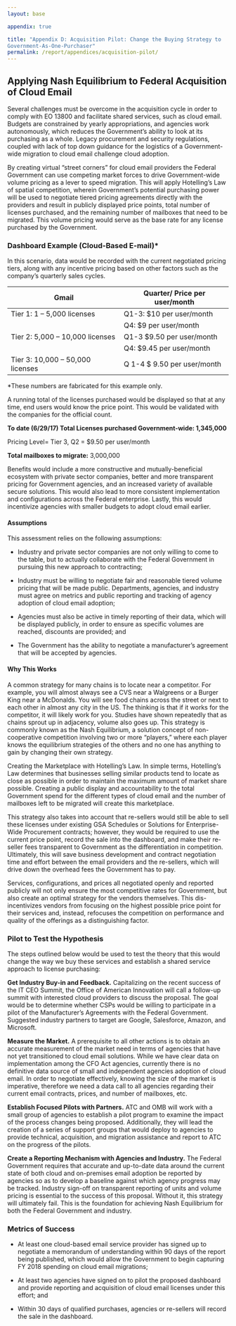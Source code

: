 ```yaml
---
layout: base

appendix: true

title: "Appendix D: Acquisition Pilot: Change the Buying Strategy to
Government-As-One-Purchaser"
permalink: /report/appendices/acquisition-pilot/
---
```


## Applying Nash Equilibrium to Federal Acquisition of Cloud Email

Several challenges must be overcome in the acquisition cycle in order to
comply with EO 13800 and facilitate shared services, such as cloud
email. Budgets are constrained by yearly appropriations, and agencies
work autonomously, which reduces the Government’s ability to look at its
purchasing as a whole. Legacy procurement and security regulations,
coupled with lack of top down guidance for the logistics of a
Government-wide migration to cloud email challenge cloud adoption.

By creating virtual “street corners” for cloud email providers the
Federal Government can use competing market forces to drive
Government-wide volume pricing as a lever to speed migration. This will
apply Hotelling’s Law of spatial competition, wherein Government’s
potential purchasing power will be used to negotiate tiered pricing
agreements directly with the providers and result in publicly displayed
price points, total number of licenses purchased, and the remaining
number of mailboxes that need to be migrated. This volume pricing would
serve as the base rate for any license purchased by the Government.

### Dashboard Example (Cloud-Based E-mail)\*

In this scenario, data would be recorded with the current negotiated
pricing tiers, along with any incentive pricing based on other factors
such as the company’s quarterly sales cycles.

| **Gmail**                        | **Quarter/ Price per user/month** |
|----------------------------------|-----------------------------------|
| Tier 1: 1 – 5,000 licenses       | Q1-3: $10 per user/month          |
|                                  | Q4: $9 per user/month             |
| Tier 2: 5,000 – 10,000 licenses  | Q1-3 $9.50 per user/month         |
|                                  | Q4: $9.45 per user/month          |
| Tier 3: 10,000 – 50,000 licenses | Q 1-4 $ 9.50 per user/month       |

\*These numbers are fabricated for this example only.

A running total of the licenses purchased would be displayed so that at
any time, end users would know the price point. This would be validated
with the companies for the official count.

**To date (6/29/17) Total Licenses purchased Government-wide:
1,345,000**

Pricing Level= Tier 3, Q2 = \$9.50 per user/month

**Total mailboxes to migrate:** 3,000,000

Benefits would include a more constructive and mutually-beneficial
ecosystem with private sector companies, better and more transparent
pricing for Government agencies, and an increased variety of available
secure solutions. This would also lead to more consistent implementation
and configurations across the Federal enterprise. Lastly, this would
incentivize agencies with smaller budgets to adopt cloud email earlier.

#### Assumptions

This assessment relies on the following assumptions:

-   Industry and private sector companies are not only willing to come
    to the table, but to actually collaborate with the Federal
    Government in pursuing this new approach to contracting;

-   Industry must be willing to negotiate fair and reasonable tiered
    volume pricing that will be made public. Departments, agencies, and
    industry must agree on metrics and public reporting and tracking of
    agency adoption of cloud email adoption;

-   Agencies must also be active in timely reporting of their data,
    which will be displayed publicly, in order to ensure as specific
    volumes are reached, discounts are provided; and

-   The Government has the ability to negotiate a manufacturer’s
    agreement that will be accepted by agencies.

#### Why This Works

A common strategy for many chains is to locate near a competitor. For
example, you will almost always see a CVS near a Walgreens or a Burger
King near a McDonalds. You will see food chains across the street or
next to each other in almost any city in the US. The thinking is that if
it works for the competitor, it will likely work for you. Studies have
shown repeatedly that as chains sprout up in adjacency, volume also goes
up. This strategy is commonly known as the Nash Equilibrium, a solution
concept of non-cooperative competition involving two or more “players,”
where each player knows the equilibrium strategies of the others and no
one has anything to gain by changing their own strategy.

Creating the Marketplace with Hotelling’s Law. In simple terms,
Hotelling’s Law determines that businesses selling similar products tend
to locate as close as possible in order to maintain the maximum amount
of market share possible. Creating a public display and accountability
to the total Government spend for the different types of cloud email and
the number of mailboxes left to be migrated will create this
marketplace.

This strategy also takes into account that re-sellers would still be
able to sell these licenses under existing GSA Schedules or Solutions
for Enterprise-Wide Procurement contracts; however, they would be
required to use the current price point, record the sale into the
dashboard, and make their re-seller fees transparent to Government as
the differentiation in competition. Ultimately, this will save business
development and contract negotiation time and effort between the email
providers and the re-sellers, which will drive down the overhead fees
the Government has to pay.

Services, configurations, and prices all negotiated openly and reported
publicly will not only ensure the most competitive rates for Government,
but also create an optimal strategy for the vendors themselves. This
dis-incentivizes vendors from focusing on the highest possible price
point for their services and, instead, refocuses the competition on
performance and quality of the offerings as a distinguishing factor.

### Pilot to Test the Hypothesis

The steps outlined below would be used to test the theory that this
would change the way we buy these services and establish a shared
service approach to license purchasing:

**Get Industry Buy-in and Feedback.** Capitalizing on the recent success
of the IT CEO Summit, the Office of American Innovation will call a
follow-up summit with interested cloud providers to discuss the
proposal. The goal would be to determine whether CSPs would be willing
to participate in a pilot of the Manufacturer’s Agreements with the
Federal Government. Suggested industry partners to target are Google,
Salesforce, Amazon, and Microsoft.

**Measure the Market.** A prerequisite to all other actions is to obtain
an accurate measurement of the market need in terms of agencies that
have not yet transitioned to cloud email solutions. While we have clear
data on implementation among the CFO Act agencies, currently there is no
definitive data source of small and independent agencies adoption of
cloud email. In order to negotiate effectively, knowing the size of the
market is imperative, therefore we need a data call to all agencies
regarding their current email contracts, prices, and number of
mailboxes, etc.

**Establish Focused Pilots with Partners.** ATC and OMB will work with a
small group of agencies to establish a pilot program to examine the
impact of the process changes being proposed. Additionally, they will
lead the creation of a series of support groups that would deploy to
agencies to provide technical, acquisition, and migration assistance and
report to ATC on the progress of the pilots.

**Create a Reporting Mechanism with Agencies and Industry.** The Federal
Government requires that accurate and up-to-date data around the current
state of both cloud and on-premises email adoption be reported by
agencies so as to develop a baseline against which agency progress may
be tracked. Industry sign-off on transparent reporting of units and
volume pricing is essential to the success of this proposal. Without it,
this strategy will ultimately fail. This is the foundation for achieving
Nash Equilibrium for both the Federal Government and industry.

### Metrics of Success

-   At least one cloud-based email service provider has signed up to
    negotiate a memorandum of understanding within 90 days of the report
    being published, which would allow the Government to begin capturing
    FY 2018 spending on cloud email migrations;

-   At least two agencies have signed on to pilot the proposed dashboard
    and provide reporting and acquisition of cloud email licenses under
    this effort; and

-   Within 30 days of qualified purchases, agencies or re-sellers will
    record the sale in the dashboard.
